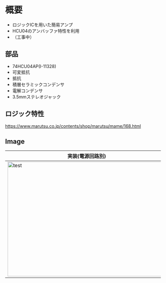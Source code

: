 # 概要
* ロジックICを用いた簡易アンプ
* HCU04のアンバッファ特性を利用
* （工事中）

## 部品
* 74HCU04AP(I-11328)
* 可変抵抗
* 抵抗
* 積層セラミックコンデンサ
* 電解コンデンサ
* 3.5mmステレオジャック

## ロジック特性
https://www.marutsu.co.jp/contents/shop/marutsu/mame/168.html


## Image
|実装(電源回路別)|
|---|
|<img src="https://github.com/tk0103/Electronic/blob/master/09_AudioAmplifier/45272.jpg" alt="test" title="test" width="512" height="372">|
